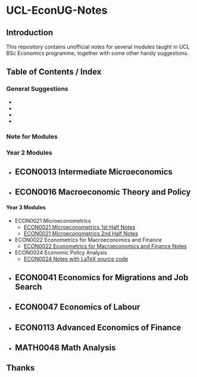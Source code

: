 # UCL-EconUG-Notes

## Introduction

This repository contains unofficial notes for several modules taught in UCL BSc Economics programme, together with some other handy suggestions.

## Table of Contents / Index

### General Suggestions

- 
- 
- 
- 

### Note for Modules

### Year 2 Modules
- ECON0013 Intermediate Microeconomics
    - 
- ECON0016 Macroeconomic Theory and Policy
    - 

#### Year 3 Modules

- ECON0021 Microeconometrics
    - [ECON0021 Microeconometrics 1st Half Notes](./pdf/ECON0021_Microeconometrics_W1234-10.pdf)
    - [ECON0021 Microeconometrics 2nd Half Notes](./pdf/ECON0021_Microeconometrics_W56789.pdf)
- ECON0022 Econometrics for Macroeconomics and Finance
    - [ECON0022 Econometrics for Macroeconomics and Finance Notes](./pdf/ECON0022_Metrics_for_Macro_and_Finance.pdf)
- ECON0024 Economic Policy Analysis
    - [ECON0024 Notes with LaTeX source code](https://github.com/Er1kKa-Tian/UCL-ECON0024-Notes)
- ECON0041 Economics for Migrations and Job Search
    - 
- ECON0047 Economics of Labour
    - 
- ECON0113 Advanced Economics of Finance
    - 
- MATH0048 Math Analysis
    - 

## Thanks
